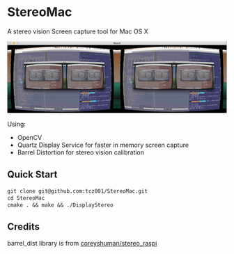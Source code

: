 # StereoMac

A stereo vision Screen capture tool for Mac OS X

![Screen Shot](/screenshot.png?raw=true "Screen Shot")

Using:

- OpenCV
- Quartz Display Service for faster in memory screen capture
- Barrel Distortion for stereo vision calibration

## Quick Start

```
git clone git@github.com:tcz001/StereoMac.git
cd StereoMac
cmake . && make && ./DisplayStereo
```

## Credits

barrel_dist library is from [coreyshuman/stereo_raspi](https://github.com/coreyshuman/stereo_raspi)
